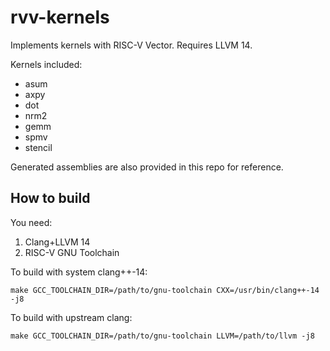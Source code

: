 # rvv-kernels

Implements kernels with RISC-V Vector. Requires LLVM 14.

Kernels included:

- asum
- axpy
- dot
- nrm2
- gemm
- spmv
- stencil

Generated assemblies are also provided in this repo for reference.

## How to build

You need:

1. Clang+LLVM 14
2. RISC-V GNU Toolchain

To build with system clang++-14:

```shell
make GCC_TOOLCHAIN_DIR=/path/to/gnu-toolchain CXX=/usr/bin/clang++-14 -j8
```

To build with upstream clang:

```shell
make GCC_TOOLCHAIN_DIR=/path/to/gnu-toolchain LLVM=/path/to/llvm -j8
```